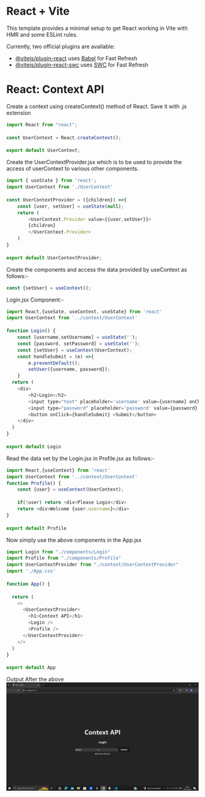# React + Vite

This template provides a minimal setup to get React working in Vite with HMR and some ESLint rules.

Currently, two official plugins are available:

- [@vitejs/plugin-react](https://github.com/vitejs/vite-plugin-react/blob/main/packages/plugin-react/README.md) uses [Babel](https://babeljs.io/) for Fast Refresh
- [@vitejs/plugin-react-swc](https://github.com/vitejs/vite-plugin-react-swc) uses [SWC](https://swc.rs/) for Fast Refresh

# React: Context API

Create a context using createContext() method of React. Save it with .js extension

```javascript
import React from "react";

const UserContext = React.createContext();

export default UserContext;
```

Create the UserContextProvider.jsx which is to be used to provide the access of userContext to various other components.

```javascript
import { useState } from 'react';
import UserContext from './UserContext'

const UserContextProvider = ({children}) =>{
    const [user, setUser] = useState(null);
    return (
        <UserContext.Provider value={{user,setUser}}>
        {children}
        </UserContext.Provider>
    )
}

export default UserContextProvider;
```

Create the components and access the data provided by useContext as follows:-

```javascript
const {setUser} = useContext();
```

Login.jsx Component:-

```javascript
import React,{useSate, useContext, useState} from 'react'
import UserContext from '../context/UserContext'

function Login() {
    const [username,setUsername] = useState('');
    const [password, setPassword] = useState('');
    const {setUser} = useContext(UserContext);
    const handleSubmit = (e) =>{
        e.preventDefault();
        setUser({username, password});
    }
  return (
    <div>
        <h2>Login</h2>
        <input type="text" placeholder='username' value={username} onChange={(e) => setUsername(e.target.value)}/>
        <input type="password" placeholder='password' value={password} onChange={(e) => setPassword(e.target.value)}/>
        <button onClick={handleSubmit} >Submit</button>
    </div>
  )
}

export default Login
```

Read the data set by the Login.jsx in Profile.jsx as follows:-

```javascript
import React,{useContext} from 'react'
import UserContext from '../context/UserContext'
function Profile() {
    const {user} = useContext(UserContext);

    if(!user) return <div>Please Login</div>
    return <div>Welcome {user.username}</div>
}

export default Profile
```

Now simply use the  above components in the App.jsx
```javascript
import Login from "./components/Login"
import Profile from "./components/Profile"
import UserContextProvider from "./context/UserContextProvider"
import './App.css'

function App() {

  return (
    <>
      <UserContextProvider>
        <h1>Context API</h1>
        <Login />
        <Profile />
      </UserContextProvider>
    </>
  )
}

export default App

```
Output After the above
![Output screen](screenshots/BrowserScreen1.png "Result")